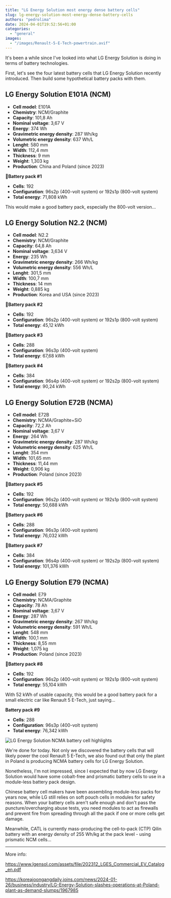 ```yaml
---
title: "LG Energy Solution most energy dense battery cells"
slug: lg-energy-solution-most-energy-dense-battery-cells
authors: "pedrolima"
date: 2024-04-01T19:52:56+01:00
categories:
  - "general"
images:
  - "/images/Renault-5-E-Tech-powertrain.avif"
---
```


It's been a while since I've looked into what LG Energy Solution is doing in terms of battery technologies.

First, let's see the four latest battery cells that LG Energy Solution recently introduced. Then build some hypothetical battery packs with them.

## LG Energy Solution E101A (NCM)

- **Cell model**: E101A
- **Chemistry**: NCM/Graphite
- **Capacity**: 101,8 Ah
- **Nominal voltage**: 3,67 V
- **Energy**: 374 Wh
- **Gravimetric energy density**: 287 Wh/kg
- **Volumetric energy density**: 637 Wh/L
- **Lenght**: 580 mm
- **Width**: 112,4 mm
- **Thickness**: 9 mm
- **Weight**: 1,303 kg
- **Production**: China and Poland (since 2023)

**🔋Battery pack #1**

- **Cells**: 192
- **Configuration**: 96s2p (400-volt system) or 192s1p (800-volt system)
- **Total energy**: 71,808 kWh

This would make a good battery pack, especially the 800-volt version...

## LG Energy Solution N2.2 (NCM)

- **Cell model**: N2.2
- **Chemistry**: NCM/Graphite
- **Capacity**: 64,8 Ah
- **Nominal voltage**: 3,634 V
- **Energy**: 235 Wh
- **Gravimetric energy density**: 266 Wh/kg
- **Volumetric energy density**: 556 Wh/L
- **Lenght**: 301,5 mm
- **Width**: 100,7 mm
- **Thickness**: 14 mm
- **Weight**: 0,885 kg
- **Production**: Korea and USA (since 2023)

**🔋Battery pack #2**

- **Cells**: 192
- **Configuration**: 96s2p (400-volt system) or 192s1p (800-volt system)
- **Total energy**: 45,12 kWh

**🔋Battery pack #3**

- **Cells**: 288
- **Configuration**: 96s3p (400-volt system)
- **Total energy**: 67,68 kWh

**🔋Battery pack #4**

- **Cells**: 384
- **Configuration**: 96s4p (400-volt system) or 192s2p (800-volt system)
- **Total energy**: 90,24 kWh

## LG Energy Solution E72B (NCMA)

- **Cell model**: E72B
- **Chemistry**: NCMA/Graphite+SiO
- **Capacity**: 72,2 Ah
- **Nominal voltage**: 3,67 V
- **Energy**: 264 Wh
- **Gravimetric energy density**: 287 Wh/kg
- **Volumetric energy density**: 625 Wh/L
- **Lenght**: 354 mm
- **Width**: 101,65 mm
- **Thickness**: 11,44 mm
- **Weight**: 0,906 kg
- **Production**: Poland (since 2023)

**🔋Battery pack #5**

- **Cells**: 192
- **Configuration**: 96s2p (400-volt system) or 192s1p (800-volt system)
- **Total energy**: 50,688 kWh

**🔋Battery pack #6**

- **Cells**: 288
- **Configuration**: 96s3p (400-volt system)
- **Total energy**: 76,032 kWh

**🔋Battery pack #7**

- **Cells**: 384
- **Configuration**: 96s4p (400-volt system) or 192s2p (800-volt system)
- **Total energy**: 101,376 kWh

## LG Energy Solution E79 (NCMA)

- **Cell model**: E79
- **Chemistry**: NCMA/Graphite
- **Capacity**: 78 Ah
- **Nominal voltage**: 3,67 V
- **Energy**: 287 Wh
- **Gravimetric energy density**: 267 Wh/kg
- **Volumetric energy density**: 591 Wh/L
- **Lenght**: 548 mm
- **Width**: 100,1 mm
- **Thickness**: 8,55 mm
- **Weight**: 1,075 kg
- **Production**: Poland (since 2023)

**🔋Battery pack #8**

- **Cells**: 192
- **Configuration**: 96s2p (400-volt system) or 192s1p (800-volt system)
- **Total energy**: 55,104 kWh

With 52 kWh of usable capacity, this would be a good battery pack for a small electric car like Renault 5 E-Tech, just saying...

**Battery pack #9**

- **Cells**: 288
- **Configuration**: 96s3p (400-volt system)
- **Total energy**: 76,342 kWh

![LG Energy Solution NCMA battery cell highlights](images/LG-Energy-Solution-NCMA-battery-cell-highlights.avif "LG Energy Solution NCMA battery cell highlights")

We're done for today. Not only we discovered the battery cells that will likely power the cool Renault 5 E-Tech, we also found out that only the plant in Poland is producing NCMA battery cells for LG Energy Solution.

Nonetheless, I'm not impressed, since I expected that by now LG Energy Solution would have some cobalt-free and prismatic battery cells to use in a module-less battery pack design.

Chinese battery cell makers have been assembling module-less packs for years now, while LG still relies on soft pouch cells in modules for safety reasons. When your battery cells aren't safe enough and don't pass the puncture/overcharging abuse tests, you need modules to act as firewalls and prevent fire from spreading through all the pack if one or more cells get damage.

Meanwhile, CATL is currently mass-producing the cell-to-pack (CTP) Qilin battery with an energy density of 255 Wh/kg at the pack level - using prismatic NCM cells...

---

More info:

https://www.lgensol.com/assets/file/202312_LGES_Commercial_EV_Catalog_en.pdf

https://koreajoongangdaily.joins.com/news/2024-01-26/business/industry/LG-Energy-Solution-slashes-operations-at-Poland-plant-as-demand-slumps/1967985